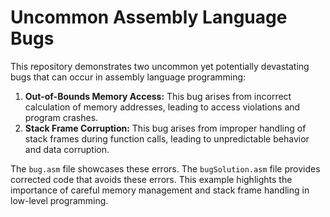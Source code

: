 # Uncommon Assembly Language Bugs

This repository demonstrates two uncommon yet potentially devastating bugs that can occur in assembly language programming:

1. **Out-of-Bounds Memory Access:**  This bug arises from incorrect calculation of memory addresses, leading to access violations and program crashes.
2. **Stack Frame Corruption:** This bug arises from improper handling of stack frames during function calls, leading to unpredictable behavior and data corruption.

The `bug.asm` file showcases these errors. The `bugSolution.asm` file provides corrected code that avoids these errors.  This example highlights the importance of careful memory management and stack frame handling in low-level programming.